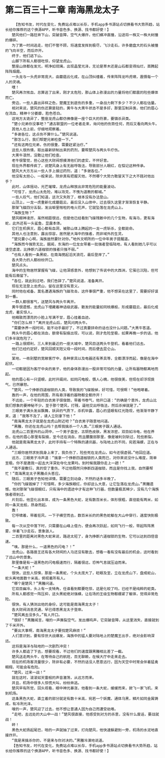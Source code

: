 # 第二百三十二章 南海黑龙太子
        【告知书友，时代在变化，免费站点难以长存，手机app多书源站点切换看书大势所趋，站长给你推荐的这个换源APP，听书音色多、换源、找书都好使！】
       楚风他们一路狂奔下山，突破音障，空气大爆炸，他们横冲直撞，沿途将一株又一株大树撞的爆碎。
       为了第一时间逃走，他们不管不顾，将速度发挥到极尽，飞沙走石，许多磨盘大的石头被撞的飞向半空，而后炸开。
       终于，他们逃下山。
       山脚下所有人都很吃惊，仰望龙虎山。
       整座山体都在发光，明净如琉璃，出现晶莹光泽，无论是草木还是山石都变得灿烂，蒸腾起阵阵烟霞。
       一头龙与一头虎非常庞大，由蘑菇云化成，在山顶纠缠着，传来阵阵龙吟虎啸，震慑每一个人的灵魂。
       噗！
       楚风再次咳血，总算逃了出来，刚才太危险，那山体上弥漫出的力量将他们都震的险些爆体而亡。
       旁边，一些人露出异样之色，楚魔王到底伤的多重，一身战力剩下多少？不少人都在估量。
       相对来说，楚风的伤还算是轻的，黄牛与大黑牛状态不是多好，那里压制异类，他们的眉心在流血，精神十分萎靡，脸色苍白。
       这地方太诡异了，整座龙虎山都仿佛像是一座个巨大的符篆，要镇杀异类。
       “楚小兄弟你没事吧？”通古联盟的一位老者走来，询问他的伤势任何，而后又看向两头牛。
       其他人也上前，仔细地观察着。
       “多谢各位，这点伤不算什么。”楚风说道。
       “那怎么行，我们帮楚兄弟检查一下。”
       “还有这两位兄弟，伤的很重，需要赶紧治疗。”
       这些人很热情，取出最新研制出来的药剂，要帮楚风与两头牛疗伤。
       大黑牛凛然，没敢让他们检查。
       老牛很警觉，担心这些大财阀想摸清他们的虚实，不怀好意。
       现在外界都传疯了，说楚风身上有无敌呼吸法，导致部分人眼红，在惦记这种传承。
       楚风大大方方从一些人手上接过药剂，道：“多谢各位。”
       他没有太担心，一般来说，除非真有把握灭他，不然哪个大势力敢冒天下之大不韪对他出手？
       此时，山体摇动，光芒璀璨，龙虎山释放出非常危险的能量波动。
       “可惜了，龙虎山太危险，难以攻克，不愧为道教的都城。”
       一些人叹气，他们知道，这次又失败了，根本没有办法登山。
       山顶上，一龙一虎重新化成蘑菇云，最后没入山体中，过去很久这里才渐渐恢复平静。
       那架飞碟四分五裂，发出噼里啪啦的电火花声，它就坠落在龙虎山上。
       “海族生物？”
       楚风眼神凌厉，虽然相距很远，但是他已经看到飞碟残骸中的几个生物，有海马，更有海蛇，此外还有一头鲨鱼，显露本体。
       它们生机俱灭，眉心都有血洞，被那山体上腾起的一龙一虎斩杀，全都毙命。
       其他人也注意到，露出惊容，居然是大海中的强者，而非域外的生灵。
       “楚兄要小心啊，海族居然要针对你。”地外文明所的一位中年男子提醒道。
       “海族而今强势无比，据闻，东海的一位龙女带着一批强者登临陆地，有人看到她几乎可以凌空虚渡，比挣断六道枷锁的强者只强不弱。”
       “也有人看到一条黑蛟，在南海搅起滔天浪花，最后登岸了。”
       各大势力的人都纷纷开口。
       楚风点头。
       海中的生物居然掌握有飞碟，让他深感意外，他想到了传说中的大西洲，它虽已沉陷，但可能有后裔留下。
       “各位，就此别过吧，我们告辞了。”楚风说道，准备离开。
       现在无法登上龙虎山，留在这里没有意义。
       同时他在戒备，莫名遭遇海族的飞碟攻击，这件事很严重，他不想呆在这里了，需要好好谋划一番。
       一群人都很客气，送楚风与两头牛离开。
       黄牛很遗憾，龙虎山下埋藏着神话级武器，散发的能量如同核爆般，形成蘑菇云，最后化成龙虎，着实惊人。
       他精致而漂亮的小脸上写满不甘，眉心挂着血迹。
       “你们怎么样？”离开龙虎山后，楚风问两头牛。
       “需要休养一段时间，能不动手最好了，不过真要拼命的话也没什么问题。”大黑牛答道。
       两头牛的眉心都在淌血，额骨有裂痕出现，可以说，刚才危险至极，如果再晚一步的话，他们多半就危险了。
       一路上很顺利，三人来到最近的一座大城中，楚风目送两头牛登机，看着他们远去。
       他们已经约定好，楚风回顺天陪父母一段时间，而后便去昆仑山。
       ……
       某地，一栋别墅的宽敞客厅中，各种家具以及电器还有茶具等，全都漂浮而起，像是在海中起伏。
       一切都是因为客厅中央的男子，他的身体弥漫出一股非常可怕的力量，让所有器物都离地而起。
       他的眉心有一只竖眼，此时开阖间，如同闪电般，慑人心魄，他很俊美，但现在却浮现戾气，已然暴怒。
       “楚风，一个挣断四道枷锁的人类，导致我的飞碟毁掉，好可惜，可恨啊！”他咆哮着。
       轰的一声，在他的周围，所有悬浮着的器物都全都炸开！
       不远处，一个年轻的白衣男子很俊朗，带着书卷气，他开口道：“的确是个意外，龙虎山比我们想象的要神秘不少。至于那个楚风，打残，逼他交出呼吸法，然后杀掉就是了。”
       三眼男子满头发丝飘舞，妖异的气质下，杀机毕露，眉心的竖眼有红光隐现，他渐渐平静下来，道：“我等不及了，请人立刻拿下他！”
       “南海黑龙太子就是在龙虎山附近吧？”白衣男子随意地问道。
       “黑螣，你还在龙虎山吗？去帮我擒杀一个人类。”三眼男子跟人通话。
       龙虎山二百里外的山洞中，一个男子盘坐，古铜色皮肤，黑发浓密，双目如冷电，他在养伤，在他的眉心那里有裂痕，至今还在淌血，而且腰腹部那里，像是被利剑斩过，险些断裂。
       他就是南海黑龙太子，此时手持有一个特殊的通讯器，与陆地上的不同，宛若海螺，正在与人通话。
       “三眼你居然求到我身上来了，我负伤了，险些死在龙虎山，如今还很虚弱。”他回应道。
       远方，三眼男子冷声道：“擒拿一个挣断四道枷锁的人类而已，对你来说没什么难度，简单至极。你不是邀我一起去大洋深处夺化龙果吗，到时候我跟你走上一趟！”
       “我不是敷衍，真的受了重伤，不过他既然只挣断四道枷锁，而且是你找上我，自然要帮忙！”南海黑龙太子黑螣点头答应。
       随后，三眼男子告知他详情，需要立刻动身，不然的话多半晚了。
       “你的飞碟毁掉了？可惜啊，多少海族眼红，你却这么大意，让它坠落在龙虎山。”黑螣遗憾，他对那架飞碟很眼红，只有海中的遗迹中才有这种飞行器，但数量极其稀少，没有几个海族强者得到过。
       片刻后，他显化出本体，成为一条黑色大蛇，足有数百米长，体形很粗，直径能有两米，如同一条天龙般，昂身而起。
       轰！
       它呼啸着，带着狂风，一下子横空而去，数百米长的的黑色蛇躯在大山中穿行，速度快到极致。
       每一次从空中落下时，只需要在山峰上借力，便会再次跃起，如同飞行一般，带起阵阵黑雾，伴着飞沙走石，景象骇人。
       二百里的距离对黑色大蛇来说，路途太短了，身为挣断六道枷锁的生物，它可以达到四倍音速。
       “咦，那是什么，一道黑色的闪电？！”
       龙虎山，各路兽王还有各大财阀的人马还没有散去，想看一看有没有最后的机会，这时看到了远山中的景象。
       那里像是有一道黑色的闪电极速而行，隔着很远，恐怖气息就压迫而来。
       “一条大蛇！”
       很快，这些人惊悚，那是一条黑蛇，个头太庞大了，眨眼及至，立在龙虎山下，盘成蛇山，蛇头离地面数十米高，俯视着所有人。
       “哪个是楚风？”黑螣问道。
       它双目幽冷，头上有一支犄角，任谁看到都要吃惊，这是化蛟了吗，已经不是纯粹的蛇类。
       所有人都感觉一阵压抑，这头黑蛇绝对强横，让在场的王级生物都绷紧了躯体，觉得异常危险。
       很快，有人猜测出他的身份，这可能是南海黑龙太子！
       各大财阀消息灵通，早已得悉黑龙太子登岸。
       “楚风离去没多久。”有人开口。
       “很好！”黑螣闻言，嗖的一声撕裂空气，发出爆鸣声，它突破音障，从这里消失，直接就到了千米开外。
       “要出大事啊，南海黑龙太子要找楚风麻烦！”
       人们意识到，要有惊世大战爆发，海族中的猛人要对陆地上的楚魔王出手，绝对会影响深远。
       这将是海洋与陆地的一次剧烈冲突！
       许多人都追了下去，想要观看，不过他们的速度跟黑螣相比差了一截。
       楚风送走两头牛，在等待自己的航班，百无聊赖，在候大厅中走来走去。
       现在的机场客流量很少，除非有必要，不然的话没人愿意远行，因为天空中时常会伴着猛禽翱翔，可能会有危险。
       “楚风，过来一战！”
       就在这时，滚滚如天雷般的声音激荡，从远方而来。
       并且，机场中很多人惊慌大叫，纷纷奔逃。
       楚风早有所觉，回头观看，眼中神光暴涨，他看到一条大蛇，缓缓而来，掀飞一家飞机，来到机场。
       这条黑色大蛇，直立着的部分就足有数十米高，宛若一个妖魔，通体乌黑，鳞片如同金属铸成，有冷冽光泽。
       嗖的一声，楚风迎了过去，他不想让普通人因为自己而遭受劫难。
       “走吧，去远处的大山中一战！”楚风很直接，他感受到对方的杀意，没有什么废话，要战就战！
       砰！
       黑色大蛇扬起尾巴，啪的一声就抽了过来，打向楚风，他快速躲避到一旁，机场的水泥地直接炸开。
       “我是来擒杀你的，不是来与你对决的。”黑螣冷漠地说道。
       【告知书友，时代在变化，免费站点难以长存，手机app多书源站点切换看书大势所趋，站长给你推荐的这个换源APP，听书音色多、换源、找书都好使！】